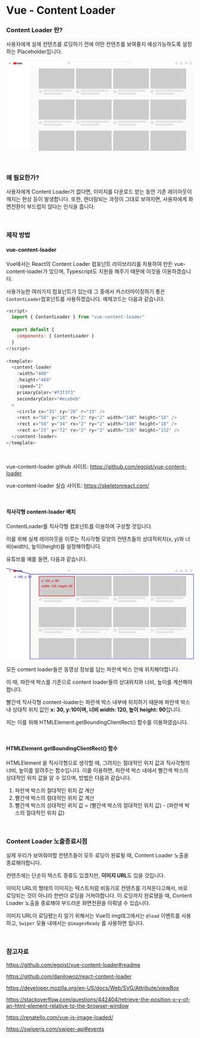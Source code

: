# Vue - Content Loader

### Content Loader 란?

사용자에게 실제 컨텐츠를 로딩하기 전에 어떤 컨텐츠를 보여줄지 예상가능하도록 설정하는 Placeholder입니다.

![image-20210821063858896](./images/create-vue-content-loader-1)

<br>

### 왜 필요한가?

사용자에게 Content Loader가 없다면, 이미지를 다운로드 받는 동안 기존 레이아웃이 깨지는 현상 등이 발생합니다. 또한, 렌더링되는 과정이 그대로 보여지면, 사용자에게 화면전환이 부드럽지 않다는 인식을 줍니다.

<br>

### 제작 방법

#### vue-content-loader

 Vue에서는 React의 Content Loader 컴포넌트 라이브러리를 차용하여 만든 vue-content-loader가 있으며, Typescript도 지원을 해주기 때문에 이것을 이용하겠습니다.

 사용가능한 여러가지 컴포넌트가 있는데 그 중에서 커스터마이징하기 좋은 `ContentLoader`컴포넌트를 사용하겠습니다. 예제코드는 다음과 같습니다.

```javascript
<script>
  import { ContentLoader } from "vue-content-loader"

  export default {
    components: { ContentLoader }
  }
</script>

<template>
  <content-loader
    :width="400"
    :height="460"
    :speed="2"
    primaryColor="#f3f3f3"
    secondaryColor="#ecebeb"
  >
    <circle cx="35" cy="28" r="15" /> 
    <rect x="58" y="18" rx="2" ry="2" width="140" height="10" /> 
    <rect x="58" y="34" rx="2" ry="2" width="140" height="10" /> 
    <rect x="25" y="72" rx="2" ry="2" width="336" height="132" />
  </content-loader>
</template>
```

<br>

vue-content-loader github 사이트: https://github.com/egoist/vue-content-loader

vue-content-loader 실습 사이트: https://skeletonreact.com/

<br>

#### 직사각형 content-loader 배치

ContentLoader를 직사각형 컴포넌트를 이용하여 구성할 것입니다.

이를 위해 실제 레이아웃을 이루는 직사각형 모양의 컨텐츠들의 상대적위치(x, y)와 너비(width), 높이(height)를 설정해야합니다.

유튜브를 예를 들면, 다음과 같습니다.

![image-20210821063858896](./images/create-vue-content-loader-2)

모든 content loader들은 동영상 정보를 담는 파란색 박스 안에 위치해야합니다.

이 때, 파란색 박스를 기준으로 content loader들의 상대위치와 너비, 높이를 계산해야 합니다.

빨간색 직사각형 content-loader는 파란색 박스 내부에 위치하기 때문에 파란색 박스 내 상대적 위치 값인 **x: 30, y:10이며, 너비 width: 120, 높이 height: 90**입니다.

저는 이를 위해 HTMLElement.getBoundingClientRect() 함수를 이용하였습니다.

<br>

#### HTMLElement.getBoundingClientRect() 함수

HTMLElement 을 직사각형으로 생각할 때, 그려지는 절대적인 위치 값과 직사각형의 너비, 높이를 알려주는 함수입니다. 이를 이용하면, 파란색 박스 내에서 빨간색 박스의 상대적인 위치 값을 알 수 있으며, 방법은 다음과 같습니다.

1. 파란색 박스의 절대적인 위치 값 계산
2. 빨간색 박스의 절대적인 위치 값 계산
3. 빨간색 박스의 상대적인 위치 값 = (빨간색 박스의 절대적인 위치 값) - (파란색 박스의 절대적인 위치 값)

<br>

### Content Loader 노출종료시점

실제 우리가 보여줘야할 컨텐츠들이 모두 로딩이 완료될 때, Content Loader 노출을 종료해야합니다.

컨텐츠에는 단순히 텍스트 종류도 있겠지만, **이미지 URL**도 있을 것입니다. 

이미지 URL의 형태의 이미지는 텍스트처럼 비동기로 컨텐츠를 가져온다고해서, 바로 로딩되는 것이 아니라 한번더 로딩을 거쳐야합니다. 이 로딩까지 완료됐을 때, Content Loader 노출을 종료해야 부드러운 화면전환을 이뤄낼 수 있습니다.

이미지 URL이 로딩됐는지 알기 위해서는 Vue의 img태그에서는 `@load` 이벤트를 사용하고, `Swiper` 모듈 내에서는 `@imagesReady` 를 사용하면 됩니다.

<br>

### 참고자료

https://github.com/egoist/vue-content-loader#readme

https://github.com/danilowoz/react-content-loader

https://developer.mozilla.org/en-US/docs/Web/SVG/Attribute/viewBox

https://stackoverflow.com/questions/442404/retrieve-the-position-x-y-of-an-html-element-relative-to-the-browser-window

https://renatello.com/vue-js-image-loaded/

https://swiperjs.com/swiper-api#events

